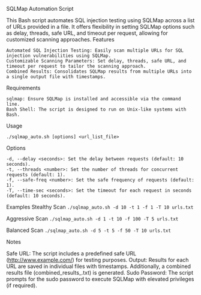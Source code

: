SQLMap Automation Script

This Bash script automates SQL injection testing using SQLMap across a list of URLs provided in a file. It offers flexibility in setting SQLMap options such as delay, threads, safe URL, and timeout per request, allowing for customized scanning approaches.
Features

    Automated SQL Injection Testing: Easily scan multiple URLs for SQL injection vulnerabilities using SQLMap.
    Customizable Scanning Parameters: Set delay, threads, safe URL, and timeout per request to tailor the scanning approach.
    Combined Results: Consolidates SQLMap results from multiple URLs into a single output file with timestamps.

Requirements

    sqlmap: Ensure SQLMap is installed and accessible via the command line.
    Bash Shell: The script is designed to run on Unix-like systems with Bash.

Usage

```./sqlmap_auto.sh [options] <url_list_file>```

Options

    -d, --delay <seconds>: Set the delay between requests (default: 10 seconds).
    -t, --threads <number>: Set the number of threads for concurrent requests (default: 1).
    -f, --safe-freq <number>: Set the safe frequency of requests (default: 1).
    -T, --time-sec <seconds>: Set the timeout for each request in seconds (default: 10 seconds).

Examples
Stealthy Scan
```./sqlmap_auto.sh -d 10 -t 1 -f 1 -T 10 urls.txt```

Aggressive Scan
```./sqlmap_auto.sh -d 1 -t 10 -f 100 -T 5 urls.txt```

Balanced Scan
```./sqlmap_auto.sh -d 5 -t 5 -f 50 -T 10 urls.txt```

Notes

Safe URL: The script includes a predefined safe URL (http://www.example.com/) for testing purposes.
Output: Results for each URL are saved in individual files with timestamps. Additionally, a combined results file (combined_results_<timestamp>.txt) is generated. Sudo Password: The script prompts for the sudo password to execute SQLMap with elevated privileges (if required).
